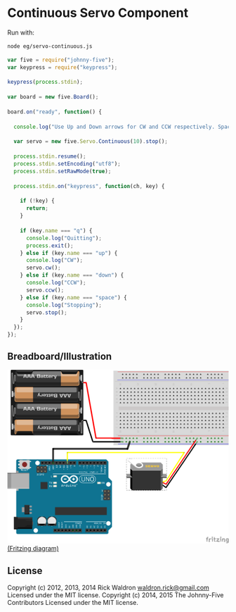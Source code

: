 <!--remove-start-->
# Continuous Servo Component

Run with:
```bash
node eg/servo-continuous.js
```
<!--remove-end-->

```javascript
var five = require("johnny-five");
var keypress = require("keypress");

keypress(process.stdin);

var board = new five.Board();

board.on("ready", function() {

  console.log("Use Up and Down arrows for CW and CCW respectively. Space to stop.");

  var servo = new five.Servo.Continuous(10).stop();

  process.stdin.resume();
  process.stdin.setEncoding("utf8");
  process.stdin.setRawMode(true);

  process.stdin.on("keypress", function(ch, key) {

    if (!key) {
      return;
    }

    if (key.name === "q") {
      console.log("Quitting");
      process.exit();
    } else if (key.name === "up") {
      console.log("CW");
      servo.cw();
    } else if (key.name === "down") {
      console.log("CCW");
      servo.ccw();
    } else if (key.name === "space") {
      console.log("Stopping");
      servo.stop();
    }
  });
});

```


## Breadboard/Illustration


![docs/breadboard/servo-continuous.png](breadboard/servo-continuous.png)
[(Fritzing diagram)](breadboard/servo-continuous.fzz)





<!--remove-start-->
## License
Copyright (c) 2012, 2013, 2014 Rick Waldron <waldron.rick@gmail.com>
Licensed under the MIT license.
Copyright (c) 2014, 2015 The Johnny-Five Contributors
Licensed under the MIT license.
<!--remove-end-->

